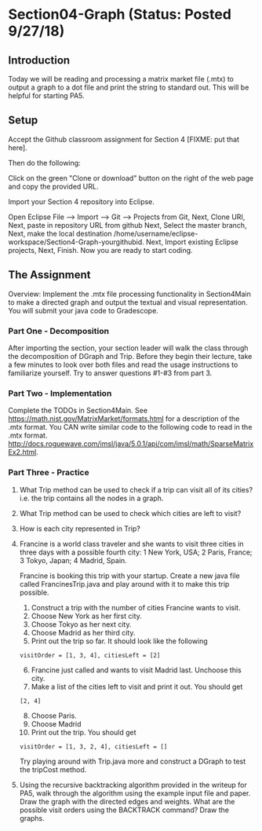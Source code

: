 # Section04-Graph (Status: Posted 9/27/18) 

## Introduction 
Today we will be reading and processing a matrix market file (.mtx)
to output a graph to a dot file and print the string to
standard out. This will be helpful for starting PA5.

## Setup

Accept the Github classroom assignment for Section 4
[FIXME: put that here].

Then do the following:

Click on the green "Clone or download" button on the right of the web page and copy the provided URL.

Import your Section 4 repository into Eclipse.

Open Eclipse
File —> Import —> Git —> Projects from Git, Next, Clone URI, Next, paste in repository URL from github
Next, Select the master branch, Next, make the local destination /home/username/eclipse-workspace/Section4-Graph-yourgithubid.
Next, Import existing Eclipse projects, Next, Finish.
Now you are ready to start coding.

## The Assignment
Overview: Implement the .mtx file processing functionality in Section4Main to 
make a directed graph and output the textual and visual representation.
You will submit your java code to Gradescope.

### Part One - Decomposition 
After importing the section, your section leader will walk the class through the 
decomposition of DGraph and Trip. Before they begin their lecture, take a few
minutes to look over both files and read the usage instructions to familiarize
yourself. Try to answer questions #1-#3 from part 3.

### Part Two - Implementation 
Complete the TODOs in Section4Main. See https://math.nist.gov/MatrixMarket/formats.html
for a description of the .mtx format. You CAN write similar code to the following code
to read in the .mtx format. http://docs.roguewave.com/imsl/java/5.0.1/api/com/imsl/math/SparseMatrixEx2.html.

### Part Three - Practice
1. What Trip method can be used to check if a trip can visit all of its
cities? i.e. the trip contains all the nodes in a graph.

2. What Trip method can be used to check which cities are left to visit?

3. How is each city represented in Trip?

4. Francine is a world class traveler and she wants to visit three cities
in three days with a possible fourth city: 1 New York, USA; 2 Paris, France;
3 Tokyo, Japan; 4 Madrid, Spain.

   Francine is booking this trip with your startup. Create a new java file
called FrancinesTrip.java and play around with it to make this trip possible.

   1. Construct a trip with the number of cities Francine wants to visit.
   2. Choose New York as her first city.
   3. Choose Tokyo as her next city.
   4. Choose Madrid as her third city.
   5. Print out the trip so far. It should look like the following
   ```
   visitOrder = [1, 3, 4], citiesLeft = [2]
   ```
   6. Francine just called and wants to visit Madrid last. Unchoose this city.
   7. Make a list of the cities left to visit and print it out. You should get
   ```
   [2, 4]
   ```
   8. Choose Paris.
   9. Choose Madrid
   10. Print out the trip. You should get
   ```
   visitOrder = [1, 3, 2, 4], citiesLeft = []
   ```
   Try playing around with Trip.java more and construct a DGraph to test the
   tripCost method.

5. Using the recursive backtracking algorithm provided in the writeup for PA5,
walk through the algorithm using the example input file and paper. Draw the
graph with the directed edges and weights. What are the possible visit orders
using the BACKTRACK command? Draw the graphs.
